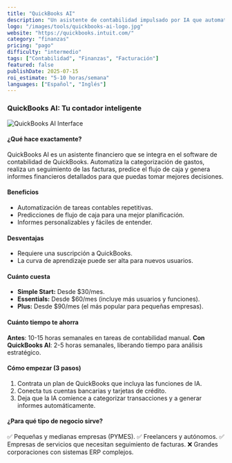 ```yaml
---
title: "QuickBooks AI"
description: "Un asistente de contabilidad impulsado por IA que automatiza tareas, predice el flujo de caja y ofrece información financiera."
logo: "/images/tools/quickbooks-ai-logo.jpg"
website: "https://quickbooks.intuit.com/"
category: "finanzas"
pricing: "pago"
difficulty: "intermedio"
tags: ["Contabilidad", "Finanzas", "Facturación"]
featured: false
publishDate: 2025-07-15
roi_estimate: "5-10 horas/semana"
languages: ["Español", "Inglés"]
---
```


### QuickBooks AI: Tu contador inteligente

![QuickBooks AI Interface](/images/tools/quickbooks-ai-hero.jpg)

#### ¿Qué hace exactamente?
QuickBooks AI es un asistente financiero que se integra en el software de contabilidad de QuickBooks. Automatiza la categorización de gastos, realiza un seguimiento de las facturas, predice el flujo de caja y genera informes financieros detallados para que puedas tomar mejores decisiones.

#### Beneficios
- Automatización de tareas contables repetitivas.
- Predicciones de flujo de caja para una mejor planificación.
- Informes personalizables y fáciles de entender.

#### Desventajas
- Requiere una suscripción a QuickBooks.
- La curva de aprendizaje puede ser alta para nuevos usuarios.

#### Cuánto cuesta
- **Simple Start:** Desde $30/mes.
- **Essentials:** Desde $60/mes (incluye más usuarios y funciones).
- **Plus:** Desde $90/mes (el más popular para pequeñas empresas).

#### Cuánto tiempo te ahorra
**Antes**: 10-15 horas semanales en tareas de contabilidad manual.
**Con QuickBooks AI**: 2-5 horas semanales, liberando tiempo para análisis estratégico.

#### Cómo empezar (3 pasos)
1. Contrata un plan de QuickBooks que incluya las funciones de IA.
2. Conecta tus cuentas bancarias y tarjetas de crédito.
3. Deja que la IA comience a categorizar transacciones y a generar informes automáticamente.

#### ¿Para qué tipo de negocio sirve?
✅ Pequeñas y medianas empresas (PYMES).
✅ Freelancers y autónomos.
✅ Empresas de servicios que necesitan seguimiento de facturas.
❌ Grandes corporaciones con sistemas ERP complejos.
